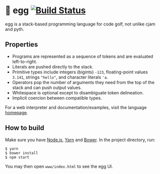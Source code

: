 🥚 egg [![Build Status](https://travis-ci.org/forestbelton/egg.svg?branch=master)](https://travis-ci.org/forestbelton/egg)
===

egg is a stack-based programming language for code golf, not unlike cjam and pyth.

Properties
----------

* Programs are represented as a sequence of tokens and are evaluated left-to-right.
* Literals are pushed directly to the stack.
* Primitive types include integers (bigints) `-123`, floating-point values `3.141`, strings `"hello"`, and character literals `'a`.
* Operators pop the number of arguments they need from the top of the stack and can push output values.
* Whitespace is optional except to disambiguate token delineation.
* Implicit coercion between compatible types.

For a web interpreter and documentation/examples, visit the language [homepage](https://forestbelton.github.io/egg/).

How to build
------------

Make sure you have [Node.js](https://nodejs.org/en/), [Yarn](https://yarnpkg.com/en/) and [Bower](https://bower.io/). In the project directory, run:

```
$ yarn
$ bower install
$ npm start
```

You may then open `www/index.html` to see the egg UI.
